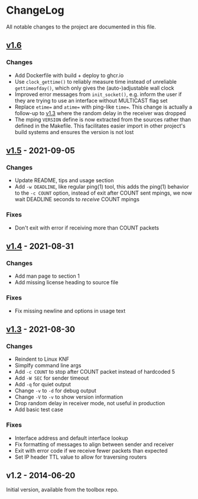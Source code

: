 ChangeLog
=========

All notable changes to the project are documented in this file.


[v1.6][UNRELEASED]
---------------------

### Changes
- Add Dockerfile with build + deploy to ghcr.io
- Use `clock_gettime()` to reliably measure time instead of unreliable
  `gettimeofday()`, which only gives the (auto-)adjustable wall clock
- Improved error messages from `init_socket()`, e.g. inform the user if
  they are trying to use an interface without MULTICAST flag set
- Replace `etime=` and `atime=` with ping-like `time=`.  This change is
  actually a follow-up to [v1.3][] where the random delay in the receiver
  was dropped
- The mping `VERSION` define is now extracted from the sources rather
  than defined in the Makefile.  This facilitates easier import in other
  project's build systems and ensures the version is not lost


[v1.5][] - 2021-09-05
---------------------

### Changes
- Update README, tips and usage section
- Add `-w DEADLINE`, like regular ping(1) tool, this adds the ping(1)
  behavior to the `-c COUNT` option, instead of exit after COUNT sent
  mpings, we now wait DEADLINE seconds to *receive* COUNT mpings

### Fixes
- Don't exit with error if receiving more than COUNT packets


[v1.4][] - 2021-08-31
---------------------

### Changes
- Add man page to section 1
- Add missing license heading to source file

### Fixes
- Fix missing newline and options in usage text


[v1.3][] - 2021-08-30
---------------------

### Changes
- Reindent to Linux KNF
- Simplfy command line args
- Add `-c COUNT` to stop after COUNT packet instead of hardcoded 5
- Add `-W SEC` for sender timeout
- Add `-q` for quiet output
- Change `-v` to `-d` for debug output
- Change `-V` to `-v` to show version information
- Drop random delay in receiver mode, not useful in production
- Add basic test case

### Fixes
- Interface address and default interface lookup
- Fix formatting of messages to align between sender and receiver
- Exit with error code if we receive fewer packets than expected
- Set IP header TTL value to allow for traversing routers


v1.2 - 2014-06-20
-----------------

Initial version, available from the toolbox repo.

[UNRELEASED]: https://github.com/troglobit/mping/compare/v1.5...HEAD
[v1.6]: https://github.com/troglobit/mping/compare/v1.5...v1.6
[v1.5]: https://github.com/troglobit/mping/compare/v1.4...v1.5
[v1.4]: https://github.com/troglobit/mping/compare/v1.3...v1.4
[v1.3]: https://github.com/troglobit/mping/compare/v1.2...v1.3
